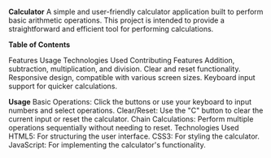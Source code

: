 **Calculator**
A simple and user-friendly calculator application built to perform basic arithmetic operations. This project is intended to provide a straightforward and efficient tool for performing calculations.

**Table of Contents**

Features
Usage
Technologies Used
Contributing
Features
Addition, subtraction, multiplication, and division.
Clear and reset functionality.
Responsive design, compatible with various screen sizes.
Keyboard input support for quicker calculations.


**Usage**
Basic Operations: Click the buttons or use your keyboard to input numbers and select operations.
Clear/Reset: Use the "C" button to clear the current input or reset the calculator.
Chain Calculations: Perform multiple operations sequentially without needing to reset.
Technologies Used
HTML5: For structuring the user interface.
CSS3: For styling the calculator.
JavaScript: For implementing the calculator's functionality.
